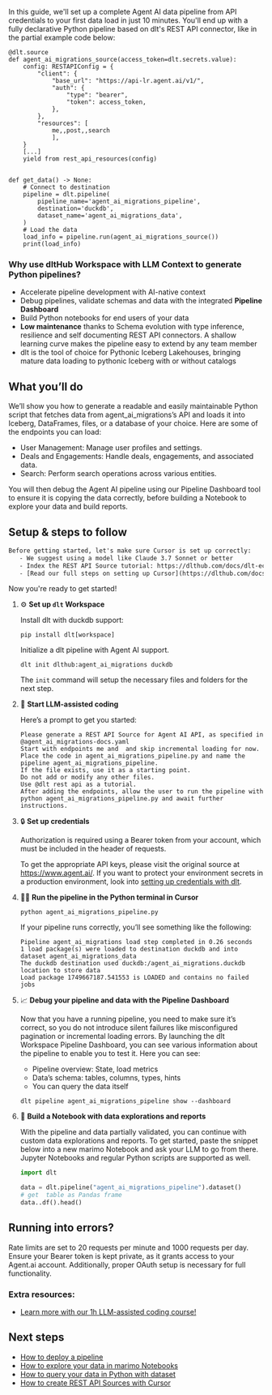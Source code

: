 In this guide, we'll set up a complete Agent AI data pipeline from API credentials to your first data load in just 10 minutes. You'll end up with a fully declarative Python pipeline based on dlt's REST API connector, like in the partial example code below:

```python-outcome
@dlt.source
def agent_ai_migrations_source(access_token=dlt.secrets.value):
    config: RESTAPIConfig = {
        "client": {
            "base_url": "https://api-lr.agent.ai/v1/",
            "auth": {
                "type": "bearer",
                "token": access_token,
            },
        },
        "resources": [
            me,,post,,search
            ],
    }
    [...]
    yield from rest_api_resources(config)


def get_data() -> None:
    # Connect to destination
    pipeline = dlt.pipeline(
        pipeline_name='agent_ai_migrations_pipeline',
        destination='duckdb',
        dataset_name='agent_ai_migrations_data', 
    )
    # Load the data
    load_info = pipeline.run(agent_ai_migrations_source())
    print(load_info) 
```

### Why use dltHub Workspace with LLM Context to generate Python pipelines?

- Accelerate pipeline development with AI-native context
- Debug pipelines, validate schemas and data with the integrated **Pipeline Dashboard**
- Build Python notebooks for end users of your data
- **Low maintenance** thanks to Schema evolution with type inference, resilience and self documenting REST API connectors. A shallow learning curve makes the pipeline easy to extend by any team member
- dlt is the tool of choice for Pythonic Iceberg Lakehouses, bringing mature data loading to pythonic Iceberg with or without catalogs

## What you’ll do

We’ll show you how to generate a readable and easily maintainable Python script that fetches data from agent_ai_migrations’s API and loads it into Iceberg, DataFrames, files, or a database of your choice. Here are some of the endpoints you can load:

- User Management: Manage user profiles and settings.
- Deals and Engagements: Handle deals, engagements, and associated data.
- Search: Perform search operations across various entities.

You will then debug the Agent AI pipeline using our Pipeline Dashboard tool to ensure it is copying the data correctly, before building a Notebook to explore your data and build reports.

## Setup & steps to follow

```default
Before getting started, let's make sure Cursor is set up correctly:
   - We suggest using a model like Claude 3.7 Sonnet or better
   - Index the REST API Source tutorial: https://dlthub.com/docs/dlt-ecosystem/verified-sources/rest_api/ and add it to context as **@dlt rest api**
   - [Read our full steps on setting up Cursor](https://dlthub.com/docs/dlt-ecosystem/llm-tooling/cursor-restapi#23-configuring-cursor-with-documentation)
```

Now you're ready to get started!

1. ⚙️ **Set up `dlt` Workspace**
    
    Install dlt with duckdb support:
    ```shell
    pip install dlt[workspace]
    ```

    Initialize a dlt pipeline with Agent AI support.
    ```shell
    dlt init dlthub:agent_ai_migrations duckdb
    ```

    The `init` command will setup the necessary files and folders for the next step.
    
2. 🤠 **Start LLM-assisted coding**
    
    Here’s a prompt to get you started:
    
    ```prompt
    Please generate a REST API Source for Agent AI API, as specified in @agent_ai_migrations-docs.yaml 
    Start with endpoints me and  and skip incremental loading for now. 
    Place the code in agent_ai_migrations_pipeline.py and name the pipeline agent_ai_migrations_pipeline. 
    If the file exists, use it as a starting point. 
    Do not add or modify any other files. 
    Use @dlt rest api as a tutorial. 
    After adding the endpoints, allow the user to run the pipeline with python agent_ai_migrations_pipeline.py and await further instructions.
    ```

    
3. 🔒 **Set up credentials** 
    
    Authorization is required using a Bearer token from your account, which must be included in the header of requests.
    
    To get the appropriate API keys, please visit the original source at https://www.agent.ai/.
    If you want to protect your environment secrets in a production environment, look into [setting up credentials with dlt](https://dlthub.com/docs/walkthroughs/add_credentials).
    
4. 🏃‍♀️ **Run the pipeline in the Python terminal in Cursor**
    
    ```shell
    python agent_ai_migrations_pipeline.py
    ```
    
    If your pipeline runs correctly, you’ll see something like the following:
    
    ```shell
    Pipeline agent_ai_migrations load step completed in 0.26 seconds
    1 load package(s) were loaded to destination duckdb and into dataset agent_ai_migrations_data
    The duckdb destination used duckdb:/agent_ai_migrations.duckdb location to store data
    Load package 1749667187.541553 is LOADED and contains no failed jobs
    ```
    
5. 📈 **Debug your pipeline and data with the Pipeline Dashboard**

    Now that you have a running pipeline, you need to make sure it’s correct, so you do not introduce silent failures like misconfigured pagination or incremental loading errors. By launching the dlt Workspace Pipeline Dashboard, you can see various information about the pipeline to enable you to test it. Here you can see:
    - Pipeline overview: State, load metrics
    - Data’s schema: tables, columns, types, hints
    - You can query the data itself
    
    ```shell
    dlt pipeline agent_ai_migrations_pipeline show --dashboard
    ```
    
6. 🐍 **Build a Notebook with data explorations and reports**

    With the pipeline and data partially validated, you can continue with custom data explorations and reports. To get started, paste the snippet below into a new marimo Notebook and ask your LLM to go from there. Jupyter Notebooks and regular Python scripts are supported as well.

    
    ```python
    import dlt

   data = dlt.pipeline("agent_ai_migrations_pipeline").dataset()
   # get  table as Pandas frame
   data..df().head()
    ```

## Running into errors?

Rate limits are set to 20 requests per minute and 1000 requests per day. Ensure your Bearer token is kept private, as it grants access to your Agent.ai account. Additionally, proper OAuth setup is necessary for full functionality.

### Extra resources:

- [Learn more with our 1h LLM-assisted coding course!](https://www.youtube.com/watch?v=GGid70rnJuM)

## Next steps

- [How to deploy a pipeline](https://dlthub.com/docs/walkthroughs/deploy-a-pipeline)
- [How to explore your data in marimo Notebooks](https://dlthub.com/docs/general-usage/dataset-access/marimo)
- [How to query your data in Python with dataset](https://dlthub.com/docs/general-usage/dataset-access/dataset)
- [How to create REST API Sources with Cursor](https://dlthub.com/docs/dlt-ecosystem/llm-tooling/cursor-restapi)